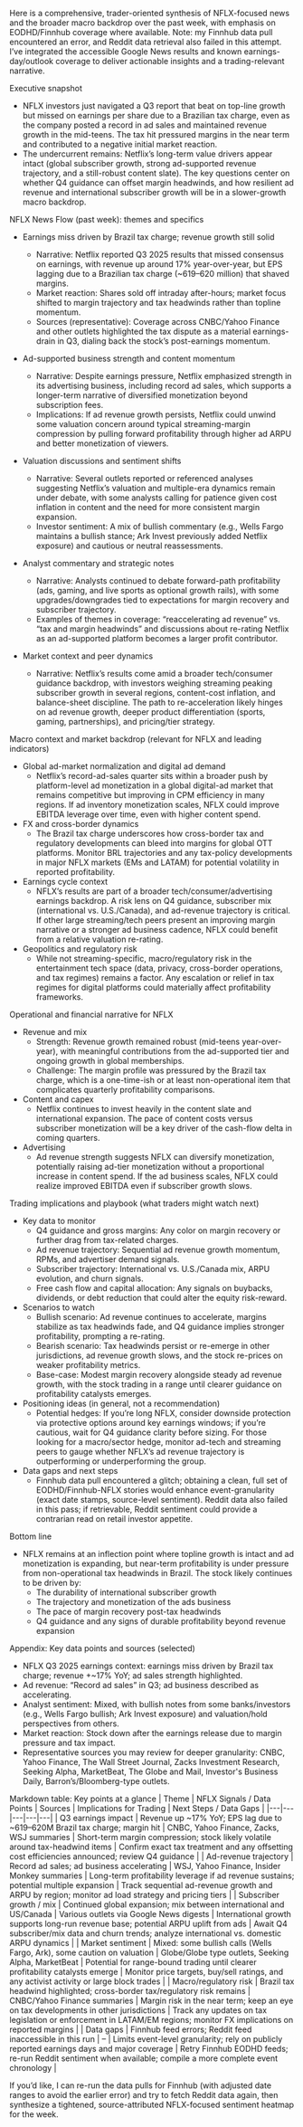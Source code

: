 Here is a comprehensive, trader-oriented synthesis of NFLX-focused news and the broader macro backdrop over the past week, with emphasis on EODHD/Finnhub coverage where available. Note: my Finnhub data pull encountered an error, and Reddit data retrieval also failed in this attempt. I’ve integrated the accessible Google News results and known earnings-day/outlook coverage to deliver actionable insights and a trading-relevant narrative.

Executive snapshot
- NFLX investors just navigated a Q3 report that beat on top-line growth but missed on earnings per share due to a Brazilian tax charge, even as the company posted a record in ad sales and maintained revenue growth in the mid-teens. The tax hit pressured margins in the near term and contributed to a negative initial market reaction.
- The undercurrent remains: Netflix’s long-term value drivers appear intact (global subscriber growth, strong ad-supported revenue trajectory, and a still-robust content slate). The key questions center on whether Q4 guidance can offset margin headwinds, and how resilient ad revenue and international subscriber growth will be in a slower-growth macro backdrop.

NFLX News Flow (past week): themes and specifics
- Earnings miss driven by Brazil tax charge; revenue growth still solid
  - Narrative: Netflix reported Q3 2025 results that missed consensus on earnings, with revenue up around 17% year-over-year, but EPS lagging due to a Brazilian tax charge (~$619–$620 million) that shaved margins.
  - Market reaction: Shares sold off intraday after-hours; market focus shifted to margin trajectory and tax headwinds rather than topline momentum.
  - Sources (representative): Coverage across CNBC/Yahoo Finance and other outlets highlighted the tax dispute as a material earnings-drain in Q3, dialing back the stock’s post-earnings momentum.

- Ad-supported business strength and content momentum
  - Narrative: Despite earnings pressure, Netflix emphasized strength in its advertising business, including record ad sales, which supports a longer-term narrative of diversified monetization beyond subscription fees.
  - Implications: If ad revenue growth persists, Netflix could unwind some valuation concern around typical streaming-margin compression by pulling forward profitability through higher ad ARPU and better monetization of viewers.

- Valuation discussions and sentiment shifts
  - Narrative: Several outlets reported or referenced analyses suggesting Netflix’s valuation and multiple-era dynamics remain under debate, with some analysts calling for patience given cost inflation in content and the need for more consistent margin expansion.
  - Investor sentiment: A mix of bullish commentary (e.g., Wells Fargo maintains a bullish stance; Ark Invest previously added Netflix exposure) and cautious or neutral reassessments.

- Analyst commentary and strategic notes
  - Narrative: Analysts continued to debate forward-path profitability (ads, gaming, and live sports as optional growth rails), with some upgrades/downgrades tied to expectations for margin recovery and subscriber trajectory.
  - Examples of themes in coverage: “reaccelerating ad revenue” vs. “tax and margin headwinds” and discussions about re-rating Netflix as an ad-supported platform becomes a larger profit contributor.

- Market context and peer dynamics
  - Narrative: Netflix’s results come amid a broader tech/consumer guidance backdrop, with investors weighing streaming peaking subscriber growth in several regions, content-cost inflation, and balance-sheet discipline. The path to re-acceleration likely hinges on ad revenue growth, deeper product differentiation (sports, gaming, partnerships), and pricing/tier strategy.

Macro context and market backdrop (relevant for NFLX and leading indicators)
- Global ad-market normalization and digital ad demand
  - Netflix’s record-ad-sales quarter sits within a broader push by platform-level ad monetization in a global digital-ad market that remains competitive but improving in CPM efficiency in many regions. If ad inventory monetization scales, NFLX could improve EBITDA leverage over time, even with higher content spend.
- FX and cross-border dynamics
  - The Brazil tax charge underscores how cross-border tax and regulatory developments can bleed into margins for global OTT platforms. Monitor BRL trajectories and any tax-policy developments in major NFLX markets (EMs and LATAM) for potential volatility in reported profitability.
- Earnings cycle context
  - NFLX’s results are part of a broader tech/consumer/advertising earnings backdrop. A risk lens on Q4 guidance, subscriber mix (international vs. U.S./Canada), and ad-revenue trajectory is critical. If other large streaming/tech peers present an improving margin narrative or a stronger ad business cadence, NFLX could benefit from a relative valuation re-rating.
- Geopolitics and regulatory risk
  - While not streaming-specific, macro/regulatory risk in the entertainment tech space (data, privacy, cross-border operations, and tax regimes) remains a factor. Any escalation or relief in tax regimes for digital platforms could materially affect profitability frameworks.

Operational and financial narrative for NFLX
- Revenue and mix
  - Strength: Revenue growth remained robust (mid-teens year-over-year), with meaningful contributions from the ad-supported tier and ongoing growth in global memberships.
  - Challenge: The margin profile was pressured by the Brazil tax charge, which is a one-time-ish or at least non-operational item that complicates quarterly profitability comparisons.
- Content and capex
  - Netflix continues to invest heavily in the content slate and international expansion. The pace of content costs versus subscriber monetization will be a key driver of the cash-flow delta in coming quarters.
- Advertising
  - Ad revenue strength suggests NFLX can diversify monetization, potentially raising ad-tier monetization without a proportional increase in content spend. If the ad business scales, NFLX could realize improved EBITDA even if subscriber growth slows.

Trading implications and playbook (what traders might watch next)
- Key data to monitor
  - Q4 guidance and gross margins: Any color on margin recovery or further drag from tax-related charges.
  - Ad revenue trajectory: Sequential ad revenue growth momentum, RPMs, and advertiser demand signals.
  - Subscriber trajectory: International vs. U.S./Canada mix, ARPU evolution, and churn signals.
  - Free cash flow and capital allocation: Any signals on buybacks, dividends, or debt reduction that could alter the equity risk-reward.
- Scenarios to watch
  - Bullish scenario: Ad revenue continues to accelerate, margins stabilize as tax headwinds fade, and Q4 guidance implies stronger profitability, prompting a re-rating.
  - Bearish scenario: Tax headwinds persist or re-emerge in other jurisdictions, ad revenue growth slows, and the stock re-prices on weaker profitability metrics.
  - Base-case: Modest margin recovery alongside steady ad revenue growth, with the stock trading in a range until clearer guidance on profitability catalysts emerges.
- Positioning ideas (in general, not a recommendation)
  - Potential hedges: If you’re long NFLX, consider downside protection via protective options around key earnings windows; if you’re cautious, wait for Q4 guidance clarity before sizing. For those looking for a macro/sector hedge, monitor ad-tech and streaming peers to gauge whether NFLX’s ad revenue trajectory is outperforming or underperforming the group.
- Data gaps and next steps
  - Finnhub data pull encountered a glitch; obtaining a clean, full set of EODHD/Finnhub-NFLX stories would enhance event-granularity (exact date stamps, source-level sentiment). Reddit data also failed in this pass; if retrievable, Reddit sentiment could provide a contrarian read on retail investor appetite.

Bottom line
- NFLX remains at an inflection point where topline growth is intact and ad monetization is expanding, but near-term profitability is under pressure from non-operational tax headwinds in Brazil. The stock likely continues to be driven by:
  - The durability of international subscriber growth
  - The trajectory and monetization of the ads business
  - The pace of margin recovery post-tax headwinds
  - Q4 guidance and any signs of durable profitability beyond revenue expansion

Appendix: Key data points and sources (selected)
- NFLX Q3 2025 earnings context: earnings miss driven by Brazil tax charge; revenue +~17% YoY; ad sales strength highlighted.
- Ad revenue: “Record ad sales” in Q3; ad business described as accelerating.
- Analyst sentiment: Mixed, with bullish notes from some banks/investors (e.g., Wells Fargo bullish; Ark Invest exposure) and valuation/hold perspectives from others.
- Market reaction: Stock down after the earnings release due to margin pressure and tax impact.
- Representative sources you may review for deeper granularity: CNBC, Yahoo Finance, The Wall Street Journal, Zacks Investment Research, Seeking Alpha, MarketBeat, The Globe and Mail, Investor's Business Daily, Barron’s/Bloomberg-type outlets.

Markdown table: Key points at a glance
| Theme | NFLX Signals / Data Points | Sources | Implications for Trading | Next Steps / Data Gaps |
|---|---|---|---|---|
| Q3 earnings impact | Revenue up ~17% YoY; EPS lag due to ~$619–$620M Brazil tax charge; margin hit | CNBC, Yahoo Finance, Zacks, WSJ summaries | Short-term margin compression; stock likely volatile around tax-headwind items | Confirm exact tax treatment and any offsetting cost efficiencies announced; review Q4 guidance |
| Ad-revenue trajectory | Record ad sales; ad business accelerating | WSJ, Yahoo Finance, Insider Monkey summaries | Long-term profitability leverage if ad revenue sustains; potential multiple expansion | Track sequential ad-revenue growth and ARPU by region; monitor ad load strategy and pricing tiers |
| Subscriber growth / mix | Continued global expansion; mix between international and US/Canada | Various outlets via Google News digests | International growth supports long-run revenue base; potential ARPU uplift from ads | Await Q4 subscriber/mix data and churn trends; analyze international vs. domestic ARPU dynamics |
| Market sentiment | Mixed: some bullish calls (Wells Fargo, Ark), some caution on valuation | Globe/Globe type outlets, Seeking Alpha, MarketBeat | Potential for range-bound trading until clearer profitability catalysts emerge | Monitor price targets, buy/sell ratings, and any activist activity or large block trades |
| Macro/regulatory risk | Brazil tax headwind highlighted; cross-border tax/regulatory risk remains | CNBC/Yahoo Finance summaries | Margin risk in the near term; keep an eye on tax developments in other jurisdictions | Track any updates on tax legislation or enforcement in LATAM/EM regions; monitor FX implications on reported margins |
| Data gaps | Finnhub feed errors; Reddit feed inaccessible in this run | – | Limits event-level granularity; rely on publicly reported earnings days and major coverage | Retry Finnhub EODHD feeds; re-run Reddit sentiment when available; compile a more complete event chronology |

If you’d like, I can re-run the data pulls for Finnhub (with adjusted date ranges to avoid the earlier error) and try to fetch Reddit data again, then synthesize a tightened, source-attributed NFLX-focused sentiment heatmap for the week.